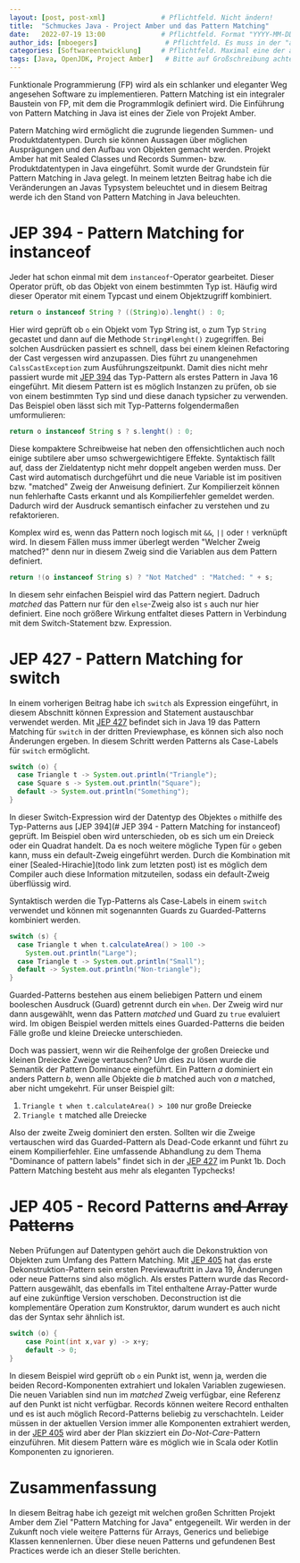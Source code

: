 ```yaml
---
layout: [post, post-xml]              # Pflichtfeld. Nicht ändern!
title:  "Schmuckes Java - Project Amber und das Pattern Matching"         # Pflichtfeld. Bitte einen Titel für den Blog Post angeben.
date:   2022-07-19 13:00              # Pflichtfeld. Format "YYYY-MM-DD HH:MM". Muss für Veröffentlichung in der Vergangenheit liegen. (Für Preview egal)
author_ids: [mboegers]                 # Pflichtfeld. Es muss in der "authors.yml" einen Eintrag mit diesen Namen geben.
categories: [Softwareentwicklung]     # Pflichtfeld. Maximal eine der angegebenen Kategorien verwenden.
tags: [Java, OpenJDK, Project Amber]   # Bitte auf Großschreibung achten.
---
```

Funktionale Programmierung (FP) wird als ein schlanker und eleganter Weg angesehen Software zu implementieren.
Pattern Matching ist ein integraler Baustein von FP, mit dem die Programmlogik definiert wird.
Die Einführung von Pattern Matching in Java ist eines der Ziele von Projekt Amber.

Patern Matching wird ermöglicht die zugrunde liegenden Summen- und Produktdatentypen.
Durch sie können Aussagen über möglichen Ausprägungen und den Aufbau von Objekten gemacht werden.
Projekt Amber hat mit Sealed Classes und Records Summen- bzw. Produktdatentypen in Java eingeführt.
Somit wurde der Grundstein für Pattern Matching in Java gelegt.
In meinem letzten Beitrag habe ich die Veränderungen an Javas Typsystem beleuchtet und in diesem Beitrag werde ich den Stand von Pattern Matching in Java beleuchten.

# JEP 394 - Pattern Matching for instanceof
Jeder hat schon einmal mit dem `instanceof`-Operator gearbeitet.
Dieser Operator prüft, ob das Objekt von einem bestimmten Typ ist.
Häufig wird dieser Operator mit einem Typcast und einem Objektzugriff kombiniert.
```java
return o instanceof String ? ((String)o).lenght() : 0;
```
Hier wird geprüft ob `o` ein Objekt vom Typ String ist, `o` zum Typ `String` gecastet und dann auf die Methode `String#lenght()` zugegriffen.
Bei solchen Ausdrücken passiert es schnell, dass bei einem kleinen Refactoring der Cast vergessen wird anzupassen.
Dies führt zu unangenehmen `CalssCastException` zum Ausführungszeitpunkt.
Damit dies nicht mehr passiert wurde mit [JEP 394](https://openjdk.org/jeps/394) das Typ-Pattern als erstes Pattern in Java 16 eingeführt.
Mit diesem Pattern ist es möglich Instanzen zu prüfen, ob sie von einem bestimmten Typ sind und diese danach typsicher zu verwenden.
Das Beispiel oben lässt sich mit Typ-Patterns folgendermaßen umformulieren:
```java
return o instanceof String s ? s.lenght() : 0;
```
Diese kompaktere Schreibweise hat neben den offensichtlichen auch noch einige subtilere aber umso schwergewichtigere Effekte.
Syntaktisch fällt auf, dass der Zieldatentyp nicht mehr doppelt angeben werden muss.
Der Cast wird automatisch durchgeführt und die neue Variable ist im positiven bzw. "matched" Zweig der Anweisung definiert.
Zur Kompilierzeit können nun fehlerhafte Casts erkannt und als Kompilierfehler gemeldet werden.
Dadurch wird der Ausdruck semantisch einfacher zu verstehen und zu refaktorieren.

Komplex wird es, wenn das Pattern noch logisch mit `&&`, `||` oder `!` verknüpft wird. 
In diesem Fällen muss immer überlegt werden "Welcher Zweig matched?" denn nur in diesem Zweig sind die Variablen aus dem Pattern definiert.
```java
return !(o instanceof String s) ? "Not Matched" : "Matched: " + s;
```
In diesem sehr einfachen Beispiel wird das Pattern negiert.
Dadruch _matched_ das Pattern nur für den `else`-Zweig also ist `s` auch nur hier definiert.
Eine noch größere Wirkung entfaltet dieses Pattern in Verbindung mit dem Switch-Statement bzw. Expression.

# JEP 427 - Pattern Matching for switch
In einem vorherigen Beitrag habe ich `switch` als Expression eingeführt, in diesem Abschnitt können Expression and Statement austauschbar verwendet werden.
Mit [JEP 427](https://openjdk.org/jeps/427) befindet sich in Java 19 das Pattern Matching für `switch` in der dritten Previewphase, es können sich also noch Änderungen ergeben.
In diesem Schritt werden Patterns als Case-Labels für `switch` ermöglicht.
```java
switch (o) {
  case Triangle t -> System.out.println("Triangle");
  case Square s -> System.out.println("Square");
  default -> System.out.println("Something");
}
```
In dieser Switch-Expression wird der Datentyp des Objektes `o` mithilfe des Typ-Patterns aus [JEP 394](# JEP 394 - Pattern Matching for instanceof) geprüft.
Im Beispiel oben wird unterschieden, ob es sich um ein Dreieck oder ein Quadrat handelt.
Da es noch weitere mögliche Typen für `o` geben kann, muss ein default-Zweig eingeführt werden.
Durch die Kombination mit einer [Sealed-Hirachie](todo link zum letzten post) ist es möglich dem Compiler auch diese Information mitzuteilen, sodass ein default-Zweig überflüssig wird.

Syntaktisch werden die Typ-Patterns als Case-Labels in einem `switch` verwendet und können mit sogenannten Guards zu Guarded-Patterns kombiniert werden.
```java
switch (s) {
  case Triangle t when t.calculateArea() > 100 ->
    System.out.println("Large");
  case Triangle t -> System.out.println("Small");
  default -> System.out.println("Non-triangle");
}
```
Guarded-Patterns bestehen aus einem beliebigen Pattern und einem booleschen Ausdruck (Guard) getrennt durch ein `when`.
Der Zweig wird nur dann ausgewählt, wenn das Pattern _matched_ und Guard zu `true` evaluiert wird.
Im obigen Beispiel werden mittels eines Guarded-Patterns die beiden Fälle große und kleine Dreiecke unterschieden.

Doch was passiert, wenn wir die Reihenfolge der großen Dreiecke und kleinen Dreiecke Zweige vertauschen?
Um dies zu lösen wurde die Semantik der Pattern Dominance eingeführt.
Ein Pattern _a_ dominiert ein anders Pattern _b_, wenn alle Objekte die _b_ matched auch von _a_ matched, aber nicht umgekehrt.
Für unser Beispiel gilt:
1. `Triangle t when t.calculateArea() > 100` nur große Dreiecke
2. `Triangle t` matched alle Dreiecke

Also der zweite Zweig dominiert den ersten.
Sollten wir die Zweige vertauschen wird das Guarded-Pattern als Dead-Code erkannt und führt zu einem Kompilierfehler.
Eine umfassende Abhandlung zu dem Thema "Dominance of pattern labels" findet sich in der [JEP 427](https://openjdk.org/jeps/427) im Punkt 1b.
Doch Pattern Matching besteht aus mehr als eleganten Typchecks!

# JEP 405 - Record Patterns ~~and Array Patterns~~
Neben Prüfungen auf Datentypen gehört auch die Dekonstruktion von Objekten zum Umfang des Pattern Matching.
Mit [JEP 405](https://openjdk.org/jeps/405) hat das erste Dekonstruktion-Pattern sein ersten Previewauftritt in Java 19, Änderungen oder neue Patterns sind also möglich.
Als erstes Pattern wurde das Record-Pattern ausgewählt, das ebenfalls im Titel enthaltene Array-Patter wurde auf eine zukünftige Version verschoben.
Deconstruction ist die komplementäre Operation zum Konstruktor, darum wundert es auch nicht das der Syntax sehr ähnlich ist.
```java
switch (o) {
    case Point(int x,var y) -> x+y;
    default -> 0;
}
```
In diesem Beispiel wird geprüft ob `o` ein Punkt ist, wenn ja, werden die beiden Record-Komponenten extrahiert und lokalen Variablen zugewiesen.
Die neuen Variablen sind nun im _matched_ Zweig verfügbar, eine Referenz auf den Punkt ist nicht verfügbar.
Records können weitere Record enthalten und es ist auch möglich Record-Patterns beliebig zu verschachteln.
Leider müssen in der aktuellen Version immer alle Komponenten extrahiert werden, in der [JEP 405](https://openjdk.org/jeps/405) wird aber der Plan skizziert ein _Do-Not-Care_-Pattern einzuführen.
Mit diesem Pattern wäre es möglich wie in Scala oder Kotlin Komponenten zu ignorieren.

# Zusammenfassung
In diesem Beitrag habe ich gezeigt mit welchen großen Schritten Projekt Amber dem Ziel "Pattern Matching for Java" entgegeneilt.
Wir werden in der Zukunft noch viele weitere Patterns für Arrays, Generics und beliebige Klassen kennenlernen.
Über diese neuen Patterns und gefundenen Best Practices werde ich an dieser Stelle berichten.